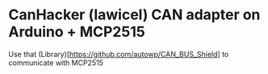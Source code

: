 # CanHacker (lawicel) CAN adapter on Arduino + MCP2515

Use that (Library)[https://github.com/autowp/CAN_BUS_Shield] to communicate with MCP2515
